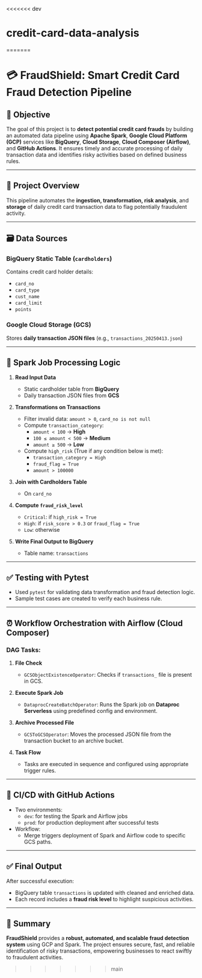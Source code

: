 <<<<<<< dev
# credit-card-data-analysis
=======
# 💳 FraudShield: Smart Credit Card Fraud Detection Pipeline

## 📌 Objective
The goal of this project is to **detect potential credit card frauds** by building an automated data pipeline using **Apache Spark**, **Google Cloud Platform (GCP)** services like **BigQuery**, **Cloud Storage**, **Cloud Composer (Airflow)**, and **GitHub Actions**. It ensures timely and accurate processing of daily transaction data and identifies risky activities based on defined business rules.

---

## 🚀 Project Overview

This pipeline automates the **ingestion, transformation, risk analysis**, and **storage** of daily credit card transaction data to flag potentially fraudulent activity.

---

## 🗃️ Data Sources

### BigQuery Static Table (`cardholders`)
Contains credit card holder details:
- `card_no`
- `card_type`
- `cust_name`
- `card_limit`
- `points`

### Google Cloud Storage (GCS)
Stores **daily transaction JSON files** (e.g., `transactions_20250413.json`)

---

## 🔧 Spark Job Processing Logic

1. **Read Input Data**
   - Static cardholder table from **BigQuery**
   - Daily transaction JSON files from **GCS**

2. **Transformations on Transactions**
   - Filter invalid data: `amount > 0`, `card_no is not null`
   - Compute `transaction_category`:
     - `amount < 100` → **High**
     - `100 ≤ amount < 500` → **Medium**
     - `amount ≥ 500` → **Low**
   - Compute `high_risk` (True if any condition below is met):
     - `transaction_category = High`
     - `fraud_flag = True`
     - `amount > 100000`

3. **Join with Cardholders Table**
   - On `card_no`

4. **Compute `fraud_risk_level`**
   - `Critical`: if `high_risk = True`
   - `High`: if `risk_score > 0.3` or `fraud_flag = True`
   - `Low`: otherwise

5. **Write Final Output to BigQuery**
   - Table name: `transactions`

---

## ✅ Testing with Pytest

- Used `pytest` for validating data transformation and fraud detection logic.
- Sample test cases are created to verify each business rule.

---

## ⏰ Workflow Orchestration with Airflow (Cloud Composer)

### DAG Tasks:

1. **File Check**
   - `GCSObjectExistenceOperator`: Checks if `transactions_` file is present in GCS.

2. **Execute Spark Job**
   - `DataprocCreateBatchOperator`: Runs the Spark job on **Dataproc Serverless** using predefined config and environment.

3. **Archive Processed File**
   - `GCSToGCSOperator`: Moves the processed JSON file from the transaction bucket to an archive bucket.

4. **Task Flow**
   - Tasks are executed in sequence and configured using appropriate trigger rules.

---

## 🔄 CI/CD with GitHub Actions

- Two environments:
  - `dev`: for testing the Spark and Airflow jobs
  - `prod`: for production deployment after successful tests
- Workflow:
  - Merge triggers deployment of Spark and Airflow code to specific GCS paths.

---

## ✅ Final Output

After successful execution:
- BigQuery table `transactions` is updated with cleaned and enriched data.
- Each record includes a **fraud risk level** to highlight suspicious activities.

---

## 📌 Summary

**FraudShield** provides a **robust, automated, and scalable fraud detection system** using GCP and Spark. The project ensures secure, fast, and reliable identification of risky transactions, empowering businesses to react swiftly to fraudulent activities.
>>>>>>> main

